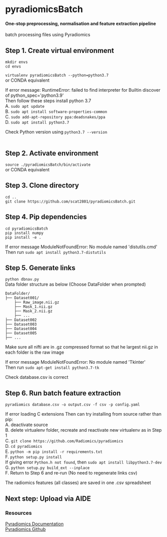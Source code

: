 # pyradiomicsBatch

#### One-stop preprocessing, normalisation and feature extraction pipeline
batch processing files using Pyradiomics 

## Step 1. Create virtual environment
`mkdir envs` <br />
`cd envs` <br />

`virtualenv pyradiomicsBatch --python=python3.7` <br />
or CONDA equivalent <br />

If error message: RuntimeError: failed to find interpreter for Builtin discover of python_spec='python3.9' <br />
Then follow these steps install python 3.7 <br />
A. `sudo apt update` <br />
B. `sudo apt install software-properties-common` <br />
C. `sudo add-apt-repository ppa:deadsnakes/ppa` <br />
D. `sudo apt install python3.7` <br />

Check Python version using `python3.7 --version` <br />
<br />

## Step 2. Activate environment
`source ./pyradiomicsBatch/bin/activate` <br />
or CONDA equivalent

## Step 3. Clone directory
`cd ..` <br />
`git clone https://github.com/scat2801/pyradiomicsBatch.git` <br />

## Step 4. Pip dependencies
`cd pyradiomicsBatch` <br />
`pip install numpy` <br />
`pip install -e .` <br />

If error message ModuleNotFoundError: No module named 'distutils.cmd' <br />
Then run `sudo apt install python3.7-distutils`

## Step 5. Generate links
`python dbnav.py` <br />
Data folder structure as below (Choose DataFolder when prompted) <br />

    DataFolder/
    ├── Dataset001/
        ├── Raw_image.nii.gz
        ├── Mask_1.nii.gz
        ├── Mask_2.nii.gz
        ├── ...
    ├── Dataset002
    ├── Dataset003
    ├── Dataset004
    ├── Dataset005
    ├── ...

Make sure all nifti are in .gz compressed format so that he largest nii.gz in each folder is the raw image <br />

If error message ModuleNotFoundError: No module named 'Tkinter' <br />
Then run `sudo apt-get install python3.7-tk` <br />

Check database.csv is correct

## Step 6. Run batch feature extraction
`pyradiomics database.csv -o output.csv -f csv -p config.yaml` <br />

If error loading C extensions
Then can try installing from source rather than pip: <br />
A. deactivate source <br />
B. delete virtualenv folder, recreate and reactivate new virtualenv as in Step 1 <br />
C. `git clone https://github.com/Radiomics/pyradiomics` <br />
D. `cd pyradiomics` <br />
E. `python -m pip install -r requirements.txt` <br />
F. `python setup.py install` <br /> If giving error `Python.h not found`, then `sudo apt install libpython3.7-dev` <br />
G. `python setup.py build_ext --inplace` <br />
F. Return to Step 6 and re-run (No need to regenerate links csv)

The radiomics features (all classes) are saved in one .csv spreadsheet <br />
## Next step: Upload via AIDE

### Resources
[Pyradiomics Documentation](https://pyradiomics.readthedocs.io/en/latest/) <br />
[Pyradiomics Github](https://github.com/AIM-Harvard/pyradiomics)

